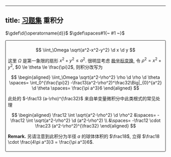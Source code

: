 
---
title: [习题集](./index.md) 重积分
---

<style>
.frame {
    border: 1px solid;
    border-radius: 0.2em;
    padding: 0.5em;
    margin: 0;
    margin-bottom: 1em;
}
.frame>a {
    padding: 0;
}
</style>

<script>
document.addEventListener('DOMContentLoaded', function() {
    const blocks = document.querySelectorAll('.frame');
    
    blocks.forEach((block, index) => {
        const counter = document.createElement('a');
        const counterNumber = (index + 1).toString().padStart(4, '0');
        
        counter.textContent = counterNumber;
        counter.href = `#block-${counterNumber}`;
        
        counter.style.display = 'block';
        counter.style.textAlign = 'right';
        counter.style.padding = '2px 6px';
        counter.style.fontFamily = 'monospace';
        counter.style.fontSize = '12px';
        counter.style.textDecoration = 'none';
        
        block.insertAdjacentElement('beforebegin', counter);
        
        block.id = `block-${counterNumber}`;
    });
});
</script>

$\gdef\d{\operatorname{d}}$
$\gdef\spaces#1{~ #1 ~}$

<div class="frame">

$$
\iint_\Omega \sqrt{a^2-x^2-y^2} \d x \d y
$$

这里 $\Omega$ 是第一象限的扇形 $x^2+y^2 \le a^2$. 很明显考虑 [极坐标变换](../微积分/jacobian.md), 令 $\rho^2 = x^2+y^2$, $0 \le \theta \le \frac{\pi}2$, 则积分改写为 

$$
\begin{aligned}
\iint_\Omega \sqrt{a^2-\rho^2} \rho \d \rho \d \theta
\spaces= \int_0^{\frac{\pi}2} -\frac13(a^2-\rho^2)^\frac32\Big|_{0}^{a^2} \d \theta 
\spaces= \frac{\pi a^3}6
\end{aligned}
$$

此处的 $-\frac13 (a-\rho)^{\frac32}$ 来自单变量微积分中此类根式的常见处理 

$$
\begin{aligned}
\frac12 \int \sqrt{a^2-\rho^2} \d \rho^2 
&\spaces= -\frac12 \int \sqrt{a^2-\rho^2} \d (a^2-\rho^2) \\
&\spaces= -\frac12 \cdot \frac23 (a^2-\rho^2)^{\frac32}
\end{aligned}
$$

$\textbf{Remark.}$ 另请注意到此积分为半径 $a$ 的球体体积的 $\frac18$, 立得 $\frac18 \cdot \frac{4\pi a^3}3 = \frac{\pi a^3}6$. 

</frame>
